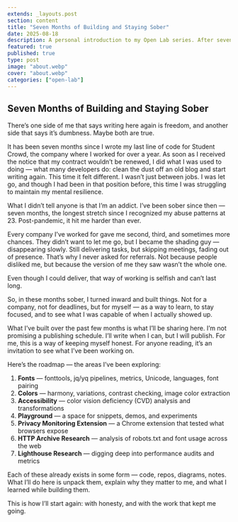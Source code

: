 ```yaml
---
extends: _layouts.post
section: content
title: "Seven Months of Building and Staying Sober"
date: 2025-08-18
description: A personal introduction to my Open Lab series. After seven months of sobriety, I look back at the projects I built during this time — from fonts and colors to accessibility, privacy, and web performance — and lay out the roadmap of what I’ll be sharing here.
featured: true
published: true
type: post
image: "about.webp"
cover: "about.webp"
categories: ["open-lab"]
---
```


## Seven Months of Building and Staying Sober

There’s one side of me that says writing here again is freedom, and another side that says it’s dumbness. Maybe both are true.

It has been seven months since I wrote my last line of code for Student Crowd, the company where I worked for over a year. As soon as I received the notice that my contract wouldn’t be renewed, I did what I was used to doing — what many developers do: clean the dust off an old blog and start writing again. This time it felt different. I wasn’t just between jobs. I was let go, and though I had been in that position before, this time I was struggling to maintain my mental resilience.

What I didn’t tell anyone is that I’m an addict. I’ve been sober since then — seven months, the longest stretch since I recognized my abuse patterns at 23. Post-pandemic, it hit me harder than ever.

Every company I’ve worked for gave me second, third, and sometimes more chances. They didn’t want to let me go, but I became the shading guy — disappearing slowly. Still delivering tasks, but skipping meetings, fading out of presence. That’s why I never asked for referrals. Not because people disliked me, but because the version of me they saw wasn’t the whole one.

Even though I could deliver, that way of working is selfish and can’t last long.

So, in these months sober, I turned inward and built things. Not for a company, not for deadlines, but for myself — as a way to learn, to stay focused, and to see what I was capable of when I actually showed up.

What I’ve built over the past few months is what I’ll be sharing here. I’m not promising a publishing schedule. I’ll write when I can, but I will publish. For me, this is a way of keeping myself honest. For anyone reading, it’s an invitation to see what I’ve been working on.

Here’s the roadmap — the areas I’ve been exploring:

1. **Fonts** — fonttools, jq/yq pipelines, metrics, Unicode, languages, font pairing
2. **Colors** — harmony, variations, contrast checking, image color extraction
3. **Accessibility** — color vision deficiency (CVD) analysis and transformations
4. **Playground** — a space for snippets, demos, and experiments
5. **Privacy Monitoring Extension** — a Chrome extension that tested what browsers expose
6. **HTTP Archive Research** — analysis of robots.txt and font usage across the web
7. **Lighthouse Research** — digging deep into performance audits and metrics

Each of these already exists in some form — code, repos, diagrams, notes. What I’ll do here is unpack them, explain why they matter to me, and what I learned while building them.

This is how I’ll start again: with honesty, and with the work that kept me going.